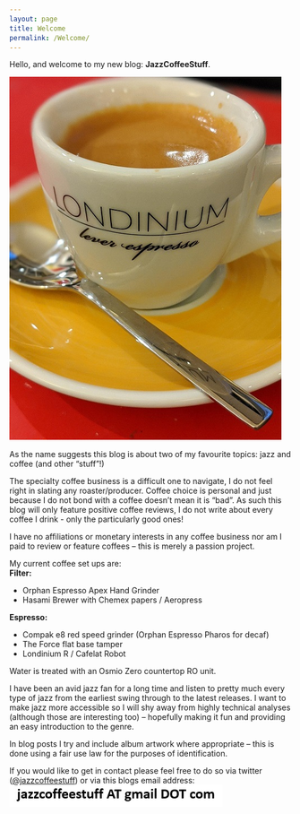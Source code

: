 ```yaml
---
layout: page
title: Welcome
permalink: /Welcome/
---
```


Hello, and welcome to my new blog: **JazzCoffeeStuff**. 

![](https://github.com/jazzcoffeestuff/blog/raw/master/images/Espresso-small.jpg)

As the name suggests this blog is about two of my favourite topics: jazz and coffee (and other “stuff”!) 

The specialty coffee business is a difficult one to navigate, I do not feel right in slating any roaster/producer. Coffee choice is personal and just because I do not bond with a coffee doesn’t mean it is “bad”. As such this blog will only feature positive coffee reviews, I do not write about every coffee I drink - only the particularly good ones! 

I have no affiliations or monetary interests in any coffee business nor am I paid to review or feature coffees – this is merely a passion project.

My current coffee set ups are: <br/>
**Filter:** <br/>
* Orphan Espresso Apex Hand Grinder <br/>
* Hasami Brewer with Chemex papers / Aeropress

**Espresso:** <br/>
* Compak e8 red speed grinder (Orphan Espresso Pharos for decaf) <br/>
* The Force flat base tamper <br/>
* Londinium R / Cafelat Robot

Water is treated with an Osmio Zero countertop RO unit.

I have been an avid jazz fan for a long time and listen to pretty much every type of jazz from the earliest swing through to the latest releases. I want to make jazz more accessible so I will shy away from highly technical analyses (although those are interesting too) – hopefully making it fun and providing an easy introduction to the genre.

In blog posts I try and include album artwork where appropriate – this is done using a fair use law for the purposes of identification.

If you would like to get in contact please feel free to do so via twitter ([@jazzcoffeestuff](https://twitter.com/jazzcoffeestuff)) or via this blogs email address:
![email](https://github.com/jazzcoffeestuff/blog/raw/master/images/email.jpg)
